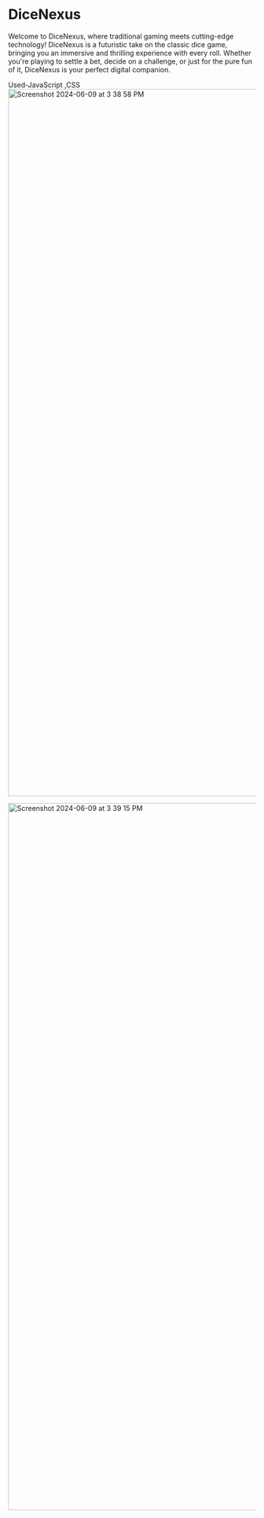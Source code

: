 # DiceNexus
Welcome to DiceNexus, where traditional gaming meets cutting-edge technology! DiceNexus is a futuristic take on the classic dice game, bringing you an immersive and thrilling experience with every roll. Whether you're playing to settle a bet, decide on a challenge, or just for the pure fun of it, DiceNexus is your perfect digital companion.

Used-JavaScript ,CSS
<img width="1440" alt="Screenshot 2024-06-09 at 3 38 58 PM" src="https://github.com/anupamraj0900/DiceNexus.github.io/assets/70150362/39692c6f-539d-42da-9f4c-1df475acc1ef">

<img width="1440" alt="Screenshot 2024-06-09 at 3 39 15 PM" src="https://github.com/anupamraj0900/DiceNexus/assets/70150362/64f5ae8d-2a12-41e5-ae9a-60836f1e989c">
